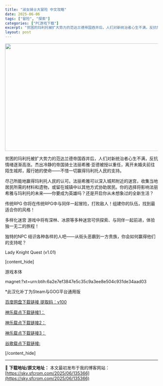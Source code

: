 ```yaml
---
title: "淑女骑士大冒险 中文攻略"
date: 2025-06-06
tags: ["冒险", "探索"]
categories: ["PC游戏下载"]
excerpt: "贫困的玛利托被扩大势力的范达兰德帝国吞并后，人们对新统治者心生不满，反抗情绪逐渐高涨。杰出冷静的帝国骑士法丽希雅·亚德被授以重任，离开未婚夫前往陌生城邦，履行她的使命——不惜一切赢得玛利托人民的支持。 尽己所能地赢得玛利托人民的认可。法丽希雅可以深入城邦附近的迷宫，收集当地居民所需的材料和遗物，或留&hellip;"
layout: post
---
```


<img class="aligncenter size-full wp-image-135367" src="https://sky.sfcrom.com/wp-content/uploads/2025/06/2025060602153998.webp" alt="" width="616" height="353" />

贫困的玛利托被扩大势力的范达兰德帝国吞并后，人们对新统治者心生不满，反抗情绪逐渐高涨。杰出冷静的帝国骑士法丽希雅·亚德被授以重任，离开未婚夫前往陌生城邦，履行她的使命——不惜一切赢得玛利托人民的支持。

尽己所能地赢得玛利托人民的认可。法丽希雅可以深入城邦附近的迷宫，收集当地居民所需的材料和遗物，或留在城镇中以其他方式协助居民。你的选择将影响法丽希雅与玛利托的未来——你要成为英雄吗？还是开启你从未想象过的全新生活？

传统RPG
你将在传统RPG中与同伴一起冒险，打败敌人！组建你的队伍，找到最适合你的风格！

多样化迷宫
游戏中将有深林、冰原等多种迷宫可供探索、与同伴一起前进，体验独一无二的旅程！

独特的NPC
结识各种各样的人吧——从街头恶霸到一方贵族，你会如何赢得他们的支持呢？

Lady Knight Quest (v1.01)

[content_hide]

游戏本体

magnet:?xt=urn:btih:6a2e7ef3847e5c35c9a3ee8e504c931de34aad03

*此汉化补丁为Steam与GOG平台通用版

<a href="https://pan.baidu.com/s/1tF2aItIsQdD3CBCmPyt_aA?pwd=v100">百度网盘下载链接 提取码：v100</a>

<a href="https://kaguraserver.com/KaguraGames/CN/patch/Lady%20Knight%20Quest/Lady%20Knight%20Quest%20CN%20Patch%20v1.00.exe">神乐载点下载链接1：</a>

<a href="https://kagurachan.com/KaguraGames/CN/patch/Lady%20Knight%20Quest/Lady%20Knight%20Quest%20CN%20Patch%20v1.00.exe">神乐载点下载链接2：</a>

<a href="https://kaguragamespatch.com/KaguraGames/CN/patch/Lady%20Knight%20Quest/Lady%20Knight%20Quest%20CN%20Patch%20v1.00.exe">神乐载点下载链接3：</a>

<a href="https://drive.google.com/file/d/13OkkNuDxUppOj9TqQX_vT1KMF9J9eChl/view?usp=drive_link">谷歌载点下载链接:</a>

[/content_hide]

---
📖 **下载地址/原文地址：** 本文最初发布于我的博客网站：[https://sky.sfcrom.com/2025/06/135366](https://sky.sfcrom.com/2025/06/135366)
